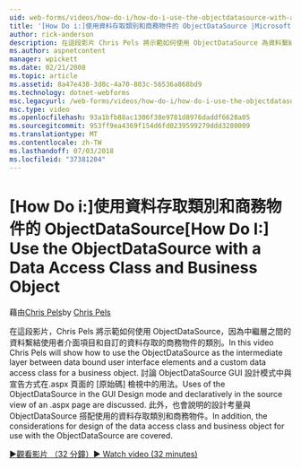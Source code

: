 ```yaml
---
uid: web-forms/videos/how-do-i/how-do-i-use-the-objectdatasource-with-a-data-access-class-and-business-object
title: '[How Do i:]使用資料存取類別和商務物件的 ObjectDataSource |Microsoft Docs'
author: rick-anderson
description: 在這段影片 Chris Pels 將示範如何使用 ObjectDataSource 為資料繫結使用者介面項目和自訂 acc.資料之間的中繼層...
ms.author: aspnetcontent
manager: wpickett
ms.date: 02/21/2008
ms.topic: article
ms.assetid: 8a47e438-3d8c-4a70-803c-56536a868bd9
ms.technology: dotnet-webforms
msc.legacyurl: /web-forms/videos/how-do-i/how-do-i-use-the-objectdatasource-with-a-data-access-class-and-business-object
msc.type: video
ms.openlocfilehash: 93a1bfb88ac1306f38e9781d8976daddf6628a05
ms.sourcegitcommit: 953ff9ea4369f154d6fd0239599279ddd3280009
ms.translationtype: MT
ms.contentlocale: zh-TW
ms.lasthandoff: 07/03/2018
ms.locfileid: "37381204"
---
```

<a name="how-do-i-use-the-objectdatasource-with-a-data-access-class-and-business-object"></a><span data-ttu-id="ee998-103">[How Do i:]使用資料存取類別和商務物件的 ObjectDataSource</span><span class="sxs-lookup"><span data-stu-id="ee998-103">[How Do I:] Use the ObjectDataSource with a Data Access Class and Business Object</span></span>
====================
<span data-ttu-id="ee998-104">藉由[Chris Pels](https://twitter.com/chrispels)</span><span class="sxs-lookup"><span data-stu-id="ee998-104">by [Chris Pels](https://twitter.com/chrispels)</span></span>

<span data-ttu-id="ee998-105">在這段影片，Chris Pels 將示範如何使用 ObjectDataSource，因為中繼層之間的資料繫結使用者介面項目和自訂的資料存取的商務物件的類別。</span><span class="sxs-lookup"><span data-stu-id="ee998-105">In this video Chris Pels will show how to use the ObjectDataSource as the intermediate layer between data bound user interface elements and a custom data access class for a business object.</span></span> <span data-ttu-id="ee998-106">討論 ObjectDataSource GUI 設計模式中與宣告方式在.aspx 頁面的 [原始碼] 檢視中的用法。</span><span class="sxs-lookup"><span data-stu-id="ee998-106">Uses of the ObjectDataSource in the GUI Design mode and declaratively in the source view of an .aspx page are discussed.</span></span> <span data-ttu-id="ee998-107">此外，也會說明的設計考量與 ObjectDataSource 搭配使用的資料存取類別和商務物件。</span><span class="sxs-lookup"><span data-stu-id="ee998-107">In addition, the considerations for design of the data access class and business object for use with the ObjectDataSource are covered.</span></span>

[<span data-ttu-id="ee998-108">&#9654;觀看影片 （32 分鐘）</span><span class="sxs-lookup"><span data-stu-id="ee998-108">&#9654; Watch video (32 minutes)</span></span>](https://channel9.msdn.com/Blogs/ASP-NET-Site-Videos/how-do-i-use-the-objectdatasource-with-a-data-access-class-and-business-object)
